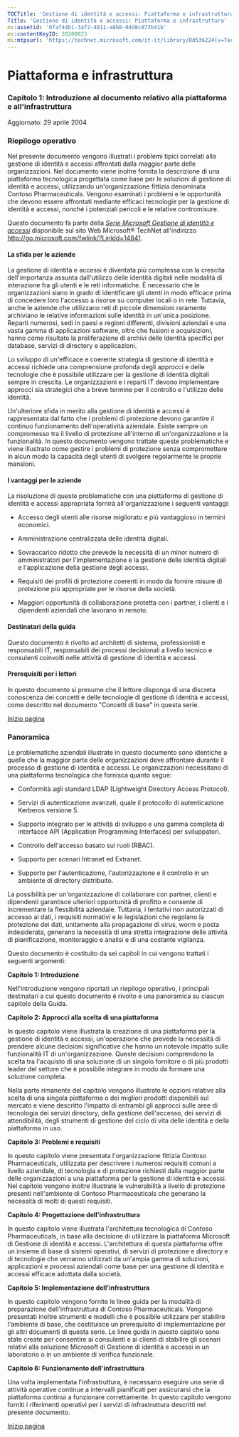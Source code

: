 ```yaml
---
TOCTitle: 'Gestione di identità e accessi: Piattaforma e infrastruttura'
Title: 'Gestione di identità e accessi: Piattaforma e infrastruttura'
ms:assetid: '0faf44b1-3af2-4811-a8b8-94d8c873b41b'
ms:contentKeyID: 20200823
ms:mtpsurl: 'https://technet.microsoft.com/it-it/library/Dd536224(v=TechNet.10)'
---
```


Piattaforma e infrastruttura
============================

### Capitolo 1: Introduzione al documento relativo alla piattaforma e all'infrastruttura

Aggiornato: 29 aprile 2004

### Riepilogo operativo

Nel presente documento vengono illustrati i problemi tipici correlati alla gestione di identità e accessi affrontati dalla maggior parte delle organizzazioni. Nel documento viene inoltre fornita la descrizione di una piattaforma tecnologica progettata come base per le soluzioni di gestione di identità e accessi, utilizzando un'organizzazione fittizia denominata Contoso Pharmaceuticals. Vengono esaminati i problemi e le opportunità che devono essere affrontati mediante efficaci tecnologie per la gestione di identità e accessi, nonché i potenziali pericoli e le relative contromisure.

Questo documento fa parte della [*Serie Microsoft Gestione di identità e accessi*](http://technet.microsoft.com/it-it/library/dd536198.aspx) disponibile sul sito Web Microsoft® TechNet all'indirizzo http://go.microsoft.com/fwlink/?LinkId=14841.

#### La sfida per le aziende

La gestione di identità e accessi è diventata più complessa con la crescita dell'importanza assunta dall'utilizzo delle identità digitali nelle modalità di interazione fra gli utenti e le reti informatiche. È necessario che le organizzazioni siano in grado di identificare gli utenti in modo efficace prima di concedere loro l'accesso a risorse su computer locali o in rete. Tuttavia, anche le aziende che utilizzano reti di piccole dimensioni raramente archiviano le relative informazioni sulle identità in un'unica posizione. Reparti numerosi, sedi in paesi e regioni differenti, divisioni aziendali e una vasta gamma di applicazioni software, oltre che fusioni e acquisizioni, hanno come risultato la proliferazione di archivi delle identità specifici per database, servizi di directory e applicazioni.

Lo sviluppo di un'efficace e coerente strategia di gestione di identità e accessi richiede una comprensione profonda degli approcci e delle tecnologie che è possibile utilizzare per la gestione di identità digitali sempre in crescita. Le organizzazioni e i reparti IT devono implementare approcci sia strategici che a breve termine per il controllo e l'utilizzo delle identità.

Un'ulteriore sfida in merito alla gestione di identità e accessi è rappresentata dal fatto che i problemi di protezione devono garantire il continuo funzionamento dell'operatività aziendale. Esiste sempre un compromesso tra il livello di protezione all'interno di un'organizzazione e la funzionalità. In questo documento vengono trattate queste problematiche e viene illustrato come gestire i problemi di protezione senza compromettere in alcun modo la capacità degli utenti di svolgere regolarmente le proprie mansioni.

#### I vantaggi per le aziende

La risoluzione di queste problematiche con una piattaforma di gestione di identità e accessi appropriata fornirà all'organizzazione i seguenti vantaggi:

-   Accesso degli utenti alle risorse migliorato e più vantaggioso in termini economici.

-   Amministrazione centralizzata delle identità digitali.

-   Sovraccarico ridotto che prevede la necessità di un minor numero di amministratori per l'implementazione e la gestione delle identità digitali e l'applicazione della gestione degli accessi.

-   Requisiti dei profili di protezione coerenti in modo da fornire misure di protezione più appropriate per le risorse della società.

-   Maggiori opportunità di collaborazione protetta con i partner, i clienti e i dipendenti aziendali che lavorano in remoto.

#### Destinatari della guida

Questo documento è rivolto ad architetti di sistema, professionisti e responsabili IT, responsabili dei processi decisionali a livello tecnico e consulenti coinvolti nelle attività di gestione di identità e accessi.

#### Prerequisiti per i lettori

In questo documento si presume che il lettore disponga di una discreta conoscenza dei concetti e delle tecnologie di gestione di identità e accessi, come descritto nel documento "Concetti di base" in questa serie.

[](#mainsection)[Inizio pagina](#mainsection)

### Panoramica

Le problematiche aziendali illustrate in questo documento sono identiche a quelle che la maggior parte delle organizzazioni deve affrontare durante il processo di gestione di identità e accessi. Le organizzazioni necessitano di una piattaforma tecnologica che fornisca quanto segue:

-   Conformità agli standard LDAP (Lightweight Directory Access Protocol).

-   Servizi di autenticazione avanzati, quale il protocollo di autenticazione Kerberos versione 5.

-   Supporto integrato per le attività di sviluppo e una gamma completa di interfacce API (Application Programming Interfaces) per sviluppatori.

-   Controllo dell'accesso basato sui ruoli (RBAC).

-   Supporto per scenari Intranet ed Extranet.

-   Supporto per l'autenticazione, l'autorizzazione e il controllo in un ambiente di directory distribuito.

La possibilità per un'organizzazione di collaborare con partner, clienti e dipendenti garantisce ulteriori opportunità di profitto e consente di incrementare la flessibilità aziendale. Tuttavia, i tentativi non autorizzati di accesso ai dati, i requisiti normativi e le legislazioni che regolano la protezione dei dati, unitamente alla propagazione di virus, worm e posta indesiderata, generano la necessità di una stretta integrazione delle attività di pianificazione, monitoraggio e analisi e di una costante vigilanza.

Questo documento è costituito da sei capitoli in cui vengono trattati i seguenti argomenti:

**Capitolo 1: Introduzione**

Nell'introduzione vengono riportati un riepilogo operativo, i principali destinatari a cui questo documento è rivolto e una panoramica su ciascun capitolo della Guida.

**Capitolo 2: Approcci alla scelta di una piattaforma**

In questo capitolo viene illustrata la creazione di una piattaforma per la gestione di identità e accessi, un'operazione che prevede la necessità di prendere alcune decisioni significative che hanno un notevole impatto sulle funzionalità IT di un'organizzazione. Queste decisioni comprendono la scelta tra l'acquisto di una soluzione di un singolo fornitore o di più prodotti leader del settore che è possibile integrare in modo da formare una soluzione completa.

Nella parte rimanente del capitolo vengono illustrate le opzioni relative alla scelta di una singola piattaforma o dei migliori prodotti disponibili sul mercato e viene descritto l'impatto di entrambi gli approcci sulle aree di tecnologia dei servizi directory, della gestione dell'accesso, dei servizi di attendibilità, degli strumenti di gestione del ciclo di vita delle identità e della piattaforma in uso.

**Capitolo 3: Problemi e requisiti**

In questo capitolo viene presentata l'organizzazione fittizia Contoso Pharmaceuticals, utilizzata per descrivere i numerosi requisiti comuni a livello aziendale, di tecnologia e di protezione richiesti dalla maggior parte delle organizzazioni a una piattaforma per la gestione di identità e accessi. Nel capitolo vengono inoltre illustrate le vulnerabilità a livello di protezione presenti nell'ambiente di Contoso Pharmaceuticals che generano la necessità di molti di questi requisiti.

**Capitolo 4: Progettazione dell'infrastruttura**

In questo capitolo viene illustrata l'architettura tecnologica di Contoso Pharmaceuticals, in base alla decisione di utilizzare la piattaforma Microsoft di Gestione di identità e accessi. L'architettura di questa piattaforma offre un insieme di base di sistemi operativi, di servizi di protezione e directory e di tecnologie che verranno utilizzati da un'ampia gamma di soluzioni, applicazioni e processi aziendali come base per una gestione di identità e accessi efficace adottata dalla società.

**Capitolo 5: Implementazione dell'infrastruttura**

In questo capitolo vengono fornite le linee guida per la modalità di preparazione dell'infrastruttura di Contoso Pharmaceuticals. Vengono presentati inoltre strumenti e modelli che è possibile utilizzare per stabilire l'ambiente di base, che costituisce un prerequisito di implementazione per gli altri documenti di questa serie. Le linee guida in questo capitolo sono state create per consentire ai consulenti e ai clienti di stabilire gli scenari relativi alla soluzione Microsoft di Gestione di identità e accessi in un laboratorio o in un ambiente di verifica funzionale.

**Capitolo 6: Funzionamento dell'infrastruttura**

Una volta implementata l'infrastruttura, è necessario eseguire una serie di attività operative continue a intervalli pianificati per assicurarsi che la piattaforma continui a funzionare correttamente. In questo capitolo vengono forniti i riferimenti operativi per i servizi di infrastruttura descritti nel presente documento.

[](#mainsection)[Inizio pagina](#mainsection)
